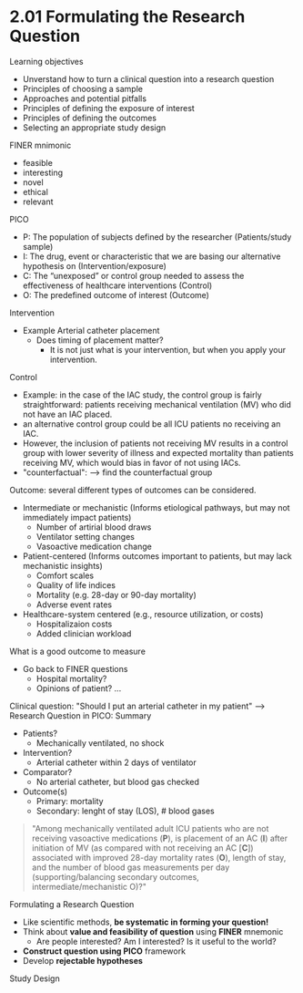 # 2.01 Formulating the Research Question

Learning objectives
  * Unverstand how to turn  a clinical question into a research question
  * Principles of choosing a sample
  * Approaches and potential pitfalls
  * Principles of defining the exposure of interest
  * Principles of defining the outcomes
  * Selecting an appropriate study design
  
FINER mnimonic
  * feasible
  * interesting
  * novel
  * ethical
  * relevant
 
PICO
  * P: The population of subjects defined by the researcher (Patients/study sample)
  * I: The drug, event or characteristic that we are basing our alternative hypothesis on (Intervention/exposure)
  * C: The “unexposed” or control group needed to assess the effectiveness of healthcare interventions (Control)
  * O: The predefined outcome of interest (Outcome)
 
Intervention
  * Example Arterial catheter placement
    * Does timing of placement matter?
     	* It is not just what is your intervention, but when you apply your intervention.
	
Control
  * Example: in the case of the IAC study, the control group is fairly straightforward: patients receiving  mechanical ventilation (MV) who did not have an IAC placed.
  * an alternative control group could be all ICU patients no receiving an IAC.
  * However, the inclusion of patients not receiving MV results in a control group with lower severity of illness and expected mortality than patients receiving MV, which would bias in favor of not using IACs.
  * "counterfactual": --> find the counterfactual group
  
Outcome: several different types of outcomes can be considered.
  * Intermediate or mechanistic (Informs etiological pathways, but may not immediately impact patients)
    * Number of artirial blood draws
    * Ventilator setting changes
    * Vasoactive medication change
  * Patient-centered (Informs outcomes important to patients, but may lack mechanistic insights)
    * Comfort scales
    * Quality of life indices
    * Mortality (e.g. 28-day or 90-day mortality)
    * Adverse event rates
  * Healthcare-system centered (e.g., resource utilization, or costs)
    * Hospitalizaion costs
    * Added clinician workload
    
What is a good outcome to measure
  * Go back to FINER questions
    * Hospital mortality?
    * Opinions of patient? ...
    
Clinical question: "Should I put an arterial catheter in my patient" --> Research Question in PICO: Summary
  * Patients?
    * Mechanically ventilated, no shock
  * Intervention?
    * Arterial catheter within 2 days of ventilator
  * Comparator?
    * No arterial catheter, but blood gas checked
  * Outcome(s)
    * Primary: mortality
    * Secondary: lenght of stay (LOS), # blood gases
> "Among mechanically ventilated adult ICU patients who are not receiving vasoactive medications (**P**), is placement of an AC (**I**) after initiation of MV (as compared with not receiving an AC [**C**]) associated with improved 28-day mortality rates (**O**), length of stay, and the number of blood gas measurements per day (supporting/balancing secondary outcomes, intermediate/mechanistic O)?" 

Formulating a Research Question
  * Like scientific methods, **be systematic in forming your question!**
  * Think about **value and feasibility of question** using **FINER** mnemonic
    * Are people interested? Am I interested? Is it useful to the world?
  * **Construct question using PICO** framework
  * Develop **rejectable hypotheses**

Study Design

